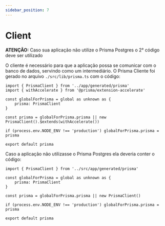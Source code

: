 ```yaml
---
sidebar_position: 7
---
```


# Client

**ATENÇÃO:** Caso sua aplicação não utilize o Prisma Postgres o 2° código deve ser utilizado

O cliente é necessário para que a aplicação possa se comunicar com o banco de dados, servindo como um intermediário.
O Prisma Cliente foi gerado no arquivo `./src/lib/prisma.ts` com o código:
```TS
import { PrismaClient } from '../app/generated/prisma'
import { withAccelerate } from '@prisma/extension-accelerate'

const globalForPrisma = global as unknown as { 
    prisma: PrismaClient
}

const prisma = globalForPrisma.prisma || new PrismaClient().$extends(withAccelerate())

if (process.env.NODE_ENV !== 'production') globalForPrisma.prisma = prisma

export default prisma
```

Caso a aplicação não utilizasse o Prisma Postgres ela deveria conter o código:
```TS
import { PrismaClient } from '../src/app/generated/prisma'

const globalForPrisma = global as unknown as { 
    prisma: PrismaClient
}

const prisma = globalForPrisma.prisma || new PrismaClient()

if (process.env.NODE_ENV !== 'production') globalForPrisma.prisma = prisma

export default prisma
```